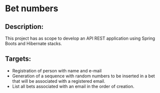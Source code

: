 # Bet numbers
## Description:

This project has as scope to develop an API REST application using Spring Boots and Hibernate stacks.

## Targets:

* Registration of person with name and e-mail
* Generation of a sequence with random numbers to be inserted in a bet that will be associated with a registered email.
* List all bets associated with an email in the order of creation.

